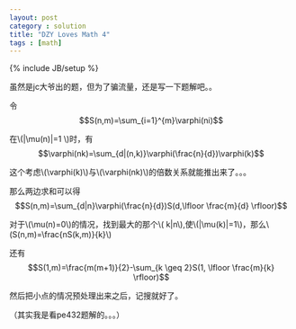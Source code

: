 ```yaml
---
layout: post
category : solution
title: "DZY Loves Math 4"
tags : [math]
---
```

{% include JB/setup %}

虽然是jc大爷出的题，但为了骗流量，还是写一下题解吧。。

令$$S(n,m)=\sum_{i=1}^{m}\varphi(ni)$$

在\\(|\mu(n)|=1 \\)时，有$$\varphi(nk)=\sum_{d|(n,k)}\varphi(\frac{n}{d})\varphi(k)$$

这个考虑\\(\varphi(k)\\)与\\(\varphi(nk)\\)的倍数关系就能推出来了。。。

那么两边求和可以得$$S(n,m)=\sum_{d|n}\varphi(\frac{n}{d})S(d,\lfloor \frac{m}{d} \rfloor)$$

对于\\(\mu(n)=0\\)的情况，找到最大的那个\\( k|n\\),使\\(|\mu(k)|=1\\)，那么\\(S(n,m)=\frac{nS(k,m)}{k}\\)

还有$$S(1,m)=\frac{m(m+1)}{2}-\sum_{k \geq 2}S(1, \lfloor \frac{m}{k} \rfloor)$$

然后把小点的情况预处理出来之后，记搜就好了。

（其实我是看pe432题解的。。。）
